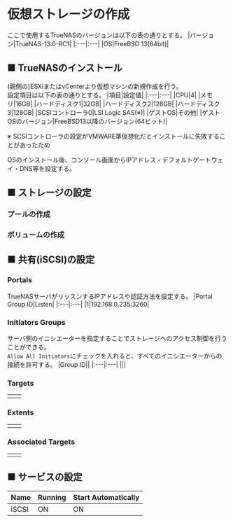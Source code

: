 # 仮想ストレージの作成
ここで使用するTrueNASのバージョンは以下の表の通りとする。
|バージョン|TrueNAS-13.0-RC1|
|:---|:---|
|OS|FreeBSD 13(64bit)|

## ■ TrueNASのインストール
(親側の)ESXiまたはvCenterより仮想マシンの新規作成を行う。  
設定項目は以下の表の通りとする。
|項目|設定値|
|:---|:---|
|CPU|4|
|メモリ|16GB|
|ハードディスク1|32GB|
|ハードディスク2|128GB|
|ハードディスク3|128GB|
|SCSIコントローラ0|LSI Logic SAS(※)|
|ゲストOS|その他|
|ゲストOSのバージョン|FreeBSD13以降のバージョン(64ビット)|

※ SCSIコントローラの設定がVMWARE準仮想化だとインストールに失敗することがあったため  
  
OSのインストール後、コンソール画面からIPアドレス・デフォルトゲートウェイ・DNS等を設定する。
## ■ ストレージの設定
### プールの作成
### ボリュームの作成
## ■ 共有(iSCSI)の設定
### Portals
TrueNASサーバがリッスンするIPアドレスや認証方法を設定する。
|Portal Group ID|Listen|
|:---|:---|
|1|192.168.0.235:3260|

### Initiators Groups
サーバ側のイニシエーターを指定することでストレージへのアクセス制御を行うことができる。  
`Allow All Initiators`にチェックを入れると、すべてのイニシエーターからの接続を許可する。
|Group ID||
|:---|:---|
|||

### Targets
|||
|:---|:---|
|||

### Extents
|||
|:---|:---|
|||

### Associated Targets
|||
|:---|:---|
|||

## ■ サービスの設定
|Name|Running|Start Automatically|
|:---|:---|:---|
|iSCSI|ON|ON|
